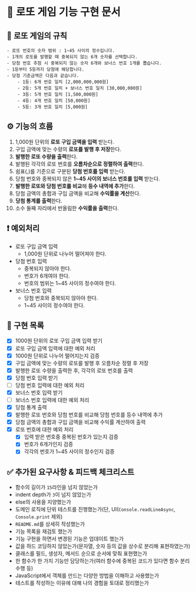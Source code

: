 # 🚀 로또 게임 기능 구현 문서

## 📃 로또 게임의 규칙

```
- 로또 번호의 숫자 범위 : 1~45 사이의 정수입니다.
- 1개의 로또를 발행할 때 중복되지 않는 6개 숫자를 선택합니다.
- 당첨 번호 추첨 시 중복되지 않는 숫자 6개와 보너스 번호 1개를 뽑습니다.
- 1등부터 5등까지 당첨에 해당합니다.
- 당첨 기준금액은 다음과 같습니다.
    - 1등: 6개 번호 일치 [2,000,000,000원]
    - 2등: 5개 번호 일치 + 보너스 번호 일치 [30,000,000원]
    - 3등: 5개 번호 일치 [1,500,000원]
    - 4등: 4개 번호 일치 [50,000원]
    - 5등: 3개 번호 일치 [5,000원]
```

## ⚙️ 기능의 흐름

1. 1,000원 단위의 **로또 구입 금액을 입력** 받는다.
2. 구입 금액에 맞는 수량의 **로또를 발행 후 저장**한다.
3. **발행한 로또 수량을 출력**한다.
4. 발행된 각각의 로또 번호를 **오름차순으로 정렬하여 출력**한다.
5. 쉼표(,)를 기준으로 구분된 **당첨 번호를 입력** 받는다.
6. 당첨 번호와 중복되지 않은 **1~45 사이의 보너스 번호를 입력** 받는다.
7. **발행한 로또와 당첨 번호를 비교**해 **등수 내역에 추가**한다.
8. 당첨 금액의 총합과 구입 금액을 비교해 **수익률을 계산**한다.
9. **당첨 통계를 출력**한다.
10. 소수 둘째 자리에서 반올림한 **수익률을 출력**한다.

## ❗️ 예외처리

- 로또 구입 금액 입력
  - 1,000원 단위로 나누어 떨어져야 한다.
- 당첨 번호 입력
  - 중복되지 않아야 한다.
  - 번호가 6개여야 한다.
  - 번호의 범위는 1~45 사이의 정수여야 한다.
- 보너스 번호 입력
  - 당첨 번호와 중복되지 않아야 한다.
  - 1~45 사이의 정수여야 한다.

## 🎯 구현 목록

- [x] 1000원 단위의 로또 구입 금액 입력 받기
- [x] 로또 구입 금액 입력에 대한 예외 처리
- [x] 1000원 단위로 나누어 떨어지는지 검증
- [x] 구입 금액에 맞는 수량의 로또를 발행 후 오름차순 정렬 후 저장
- [x] 발행한 로또 수량을 출력한 후, 각각의 로또 번호를 출력
- [x] 당첨 번호 입력 받기
- [ ] 당첨 번호 입력에 대한 예외 처리
- [x] 보너스 번호 입력 받기
- [ ] 보너스 번호 입력에 대한 예외 처리
- [x] 당첨 통계 출력
- [x] 발행한 로또 번호와 당첨 번호를 비교해 당첨 번호를 등수 내역에 추가
- [x] 당첨 금액의 총합과 구입 금액을 비교해 수익률 계산하여 출력
- [x] 로또 번호에 대한 예외 처리
  - [x] 입력 받은 번호중 중복된 번호가 있는지 검증
  - [x] 번호가 6개가인지 검증
  - [x] 각각의 번호가 1~45 사이의 정수인지 검증

## ✅ 추가된 요구사항 & 피드백 체크리스트

- 함수의 길이가 `15`라인을 넘지 않았는가
- indent depth가 `3`이 넘지 않았는가
- else의 사용을 지양했는가
- 도메인 로직에 단위 테스트를 진행했는가(단, UI(`Console.readLineAsync`, `Console.print` 제외)
- `README.md`를 상세히 작성했는가
- 기능 목록을 재검토 했는가
- 기능 구현을 하면서 변경된 기능은 업데이트 했는가
- 값을 하드 코딩하지 않았는가(문자열, 숫자 등의 값을 상수로 분리해 표현하였는가)
- 클래스를 필드, 생성자, 메서드 순으로 순서에 맞춰 표현했는가
- 한 함수가 한 가지 기능만 담당하는가(여러 함수에 중복된 코드가 있다면 함수 분리 수행 등)
- JavaScript에서 객체를 만드는 다양한 방법을 이해하고 사용했는가
- 테스트를 작성하는 이유에 대해 나의 경험을 토대로 정리했는가
